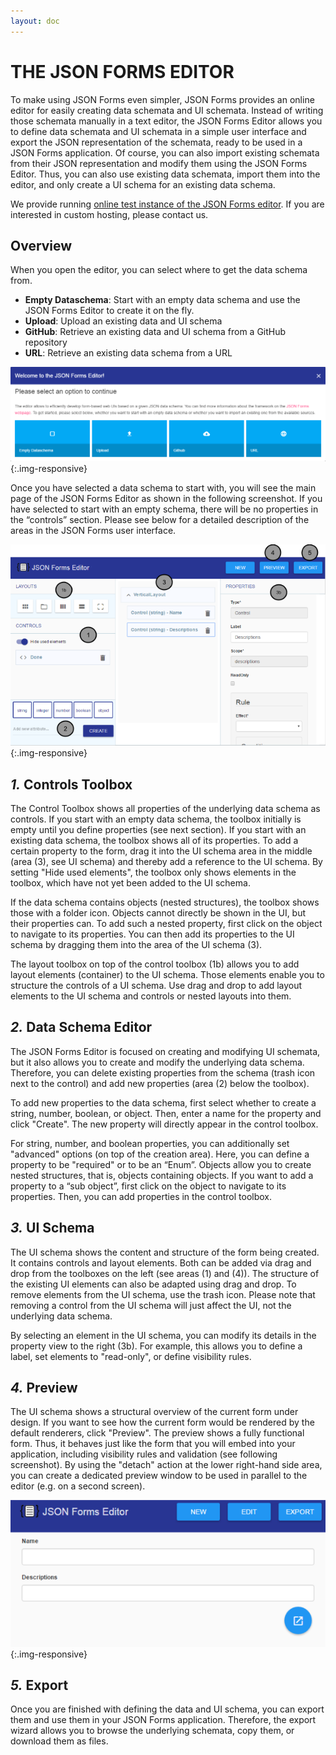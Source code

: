```yaml
---
layout: doc
---
```

THE JSON FORMS EDITOR
=====================

To make using JSON Forms even simpler, JSON Forms provides an online editor for easily creating data schemata and UI schemata. Instead of writing those schemata manually in a text editor, the JSON Forms Editor allows you to define data schemata and UI schemata in a simple user interface and export the JSON representation of the schemata, ready to be used in a JSON Forms application. Of course, you can also import existing schemata from their JSON representation and modify them using the JSON Forms Editor. Thus, you can also use existing data schemata, import them into the editor, and only create a UI schema for an existing data schema.

We provide running [online test instance of the JSON Forms editor](https://jsonforms-editor.herokuapp.com). If you are interested in custom hosting, please contact us.

Overview
--------

When you open the editor, you can select where to get the data schema from.

- **Empty Dataschema**: Start with an empty data schema and use the JSON Forms Editor to create it on the fly.
- **Upload**: Upload an existing data and UI schema
- **GitHub**: Retrieve an existing data and UI schema from a GitHub repository
- **URL**: Retrieve an existing data schema from a URL

![Dialog for new data schema](images/docs/jsonformseditor.newschema.png){:.img-responsive}

Once you have selected a data schema to start with, you will see the main page of the JSON Forms Editor as shown in the following screenshot. If you have selected to start with an empty schema, there will be no properties in the “controls” section. Please see below for a detailed description of the areas in the JSON Forms user interface.

![Dialog for new data schema](images/docs/jsonformseditor.editoroverview.png){:.img-responsive}

*1.* Controls Toolbox
---------------------

The Control Toolbox shows all properties of the underlying data schema as controls. If you start with an empty data schema, the toolbox initially is empty until you define properties (see next section). If you start with an existing data schema, the toolbox shows all of its properties. To add a certain property to the form, drag it into the UI schema area in the middle (area (3), see UI schema) and thereby add a reference to the UI schema. By setting "Hide used elements", the toolbox only shows elements in the toolbox, which have not yet been added to the UI schema.

If the data schema contains objects (nested structures), the toolbox shows those with a folder icon. Objects cannot directly be shown in the UI, but their properties can. To add such a nested property, first click on the object to navigate to its properties. You can then add its properties to the UI schema by dragging them into the area of the UI schema (3).

The layout toolbox on top of the control toolbox (1b) allows you to add layout elements (container) to the UI schema. Those elements enable you to structure the controls of a UI schema. Use drag and drop to add layout elements to the UI schema and controls or nested layouts into them.

*2.* Data Schema Editor
-----------------------

The JSON Forms Editor is focused on creating and modifying UI schemata, but it also allows you to create and modify the underlying data schema. Therefore, you can delete existing properties from the schema (trash icon next to the control) and add new properties (area (2) below the toolbox).

To add new properties to the data schema, first select whether to create a string, number, boolean, or object. Then, enter a name for the property and click "Create". The new property will directly appear in the control toolbox.

For string, number, and boolean properties, you can additionally set "advanced" options (on top of the creation area). Here, you can define a property to be "required" or to be an “Enum”. Objects allow you to create nested structures, that is, objects containing objects. If you want to add a property to a “sub object”, first click on the object to navigate to its properties. Then, you can add properties in the control toolbox.

*3.* UI Schema
--------------

The UI schema shows the content and structure of the form being created. It contains controls and layout elements. Both can be added via drag and drop from the toolboxes on the left (see areas (1) and (4)). The structure of the existing UI elements can also be adapted using drag and drop. To remove elements from the UI schema, use the trash icon. Please note that removing a control from the UI schema will just affect the UI, not the underlying data schema.

By selecting an element in the UI schema, you can modify its details in the property view to the right (3b). For example, this allows you to define a label, set elements to "read-only", or define visibility rules.

*4.* Preview
------------

The UI schema shows a structural overview of the current form under design. If you want to see how the current form would be rendered by the default renderers, click "Preview". The preview shows a fully functional form. Thus, it behaves just like the form that you will embed into your application, including visibility rules and validation (see following screenshot). By using the "detach" action at the lower right-hand side area, you can create a dedicated preview window to be used in parallel to the editor (e.g. on a second screen).

![Preview of a UI Schema](images/docs/jsonformseditor.preview.png){:.img-responsive}

*5.* Export
-----------

Once you are finished with defining the data and UI schema, you can export them and use them in your JSON Forms application. Therefore, the export wizard allows you to browse the underlying schemata, copy them, or download them as files.
